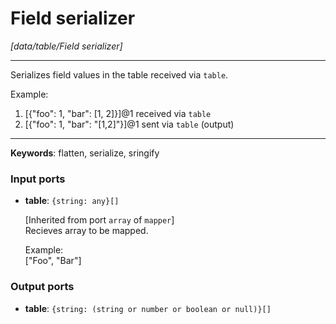 # Field serializer

_[data/table/Field serializer]_

---

Serializes field values in the table received via `table`.  
  
Example:  
1. [{"foo": 1, "bar": [1, 2]}]@1 received via `table`  
2. [{"foo": 1, "bar": "[1,2]"}]@1 sent via `table` (output)  

---

__Keywords__: flatten, serialize, sringify

### Input ports

* __table__: ` {string: any}[] `


    [Inherited from port `array` of `mapper`]   
    Recieves array to be mapped.  
      
    Example:  
    ["Foo", "Bar"]  

### Output ports

* __table__: ` {string: (string or number or boolean or null)}[] `

